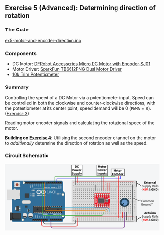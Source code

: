 ## Exercise 5 (Advanced): Determining direction of rotation

### The Code

[ex5-motor-and-encoder-direction.ino](./ex5-motor-and-encoder-direction.ino)

### Components

* DC Motor: [DFRobot Accessories Micro DC Motor with Encoder-SJ01](https://www.mouser.co.uk/ProductDetail/DFRobot/FIT0450)
* Motor Driver: [SparkFun TB6612FNG Dual Motor Driver](https://www.mouser.co.uk/ProductDetail/SparkFun/ROB-14450?qs=wd5RIQLrsJhQdlH%2FW5H2aQ%3D%3D)
* [10k Trim Potentiometer](https://www.rapidonline.com/catalogue/product?id=68-0242)

### Summary

Controlling the speed of a DC Motor via a potentiometer input. Speed can be controlled in both the clockwise and counter-clockwise directions, with the potentiometer at its center point, speed demand will be 0 (`PWMA = 0`). ([Exercise 3](../ex3-h-bridge-motor-control/README.md))

Reading motor encoder signals and calculating the rotational speed of the motor.

**Building on [Exercise 4](../ex4-motor-and-encoder/README.md)**: Utilising the second encoder channel on the motor to *additionally* determine the direction of rotation as well as the speed.

### Circuit Schematic

![](../ex4-motor-and-encoder/h-bridge-circuit-schematic-with-encoder.png)
